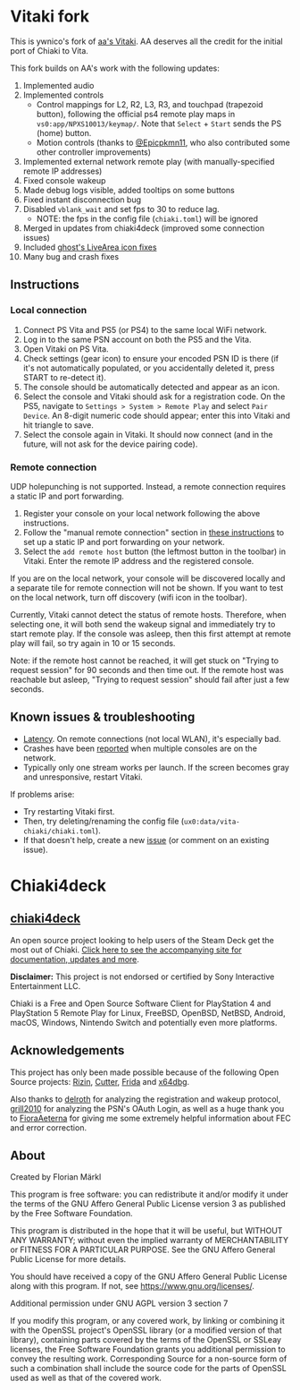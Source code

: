 # Vitaki fork

This is ywnico's fork of [aa's Vitaki](https://git.catvibers.me/aa/chiaki). AA deserves all the credit for the initial port of Chiaki to Vita.

This fork builds on AA's work with the following updates:
1. Implemented audio
2. Implemented controls
    - Control mappings for L2, R2, L3, R3, and touchpad (trapezoid button), following the official ps4 remote play maps in `vs0:app/NPXS10013/keymap/`. Note that `Select` + `Start` sends the PS (home) button.
    - Motion controls (thanks to [@Epicpkmn11](https://github.com/Epicpkmn11), who also contributed some other controller improvements)
3. Implemented external network remote play (with manually-specified remote IP addresses)
4. Fixed console wakeup
5. Made debug logs visible, added tooltips on some buttons
6. Fixed instant disconnection bug
7. Disabled `vblank_wait` and set fps to 30 to reduce lag.
    - NOTE: the fps in the config file (`chiaki.toml`) will be ignored
8. Merged in updates from chiaki4deck (improved some connection issues)
9. Included [ghost's LiveArea icon fixes](https://git.catvibers.me/aa/chiaki/pulls/13)
10. Many bug and crash fixes

## Instructions
### Local connection
1. Connect PS Vita and PS5 (or PS4) to the same local WiFi network.
2. Log in to the same PSN account on both the PS5 and the Vita.
3. Open Vitaki on PS Vita.
4. Check settings (gear icon) to ensure your encoded PSN ID is there (if it's not automatically populated, or you accidentally deleted it, press START to re-detect it).
5. The console should be automatically detected and appear as an icon.
6. Select the console and Vitaki should ask for a registration code. On the PS5, navigate to `Settings > System > Remote Play` and select `Pair Device`. An 8-digit numeric code should appear; enter this into Vitaki and hit triangle to save.
7. Select the console again in Vitaki. It should now connect (and in the future, will not ask for the device pairing code).

### Remote connection
UDP holepunching is not supported. Instead, a remote connection requires a static IP and port forwarding.

1. Register your console on your local network following the above instructions.
2. Follow the "manual remote connection" section in [these instructions](https://streetpea.github.io/chiaki-ng/setup/remoteconnection/#manual-remote-connection) to set up a static IP and port forwarding on your network.
3. Select the `add remote host` button (the leftmost button in the toolbar) in Vitaki. Enter the remote IP address and the registered console.

If you are on the local network, your console will be discovered locally and a separate tile for remote connection will not be shown. If you want to test on the local network, turn off discovery (wifi icon in the toolbar).

Currently, Vitaki cannot detect the status of remote hosts. Therefore, when selecting one, it will both send the wakeup signal and immediately try to start remote play. If the console was asleep, then this first attempt at remote play will fail, so try again in 10 or 15 seconds.

Note: if the remote host cannot be reached, it will get stuck on "Trying to request session" for 90 seconds and then time out. If the remote host was reachable but asleep, "Trying to request session" should fail after just a few seconds.

## Known issues & troubleshooting
- [Latency](https://github.com/ywnico/vitaki-fork/issues/12). On remote connections (not local WLAN), it's especially bad.
- Crashes have been [reported](https://github.com/ywnico/vitaki-fork/issues/6) when multiple consoles are on the network.
- Typically only one stream works per launch. If the screen becomes gray and unresponsive, restart Vitaki.

If problems arise:
- Try restarting Vitaki first.
- Then, try deleting/renaming the config file (`ux0:data/vita-chiaki/chiaki.toml`). 
- If that doesn't help, create a new [issue](https://github.com/ywnico/vitaki-fork/issues) (or comment on an existing issue).

# Chiaki4deck

## [chiaki4deck](https://streetpea.github.io/chiaki4deck/)

An open source project looking to help users of the Steam Deck get the most out of Chiaki. [Click here to see the accompanying site for documentation, updates and more](https://streetpea.github.io/chiaki4deck/). 

**Disclaimer:** This project is not endorsed or certified by Sony Interactive Entertainment LLC.

Chiaki is a Free and Open Source Software Client for PlayStation 4 and PlayStation 5 Remote Play
for Linux, FreeBSD, OpenBSD, NetBSD, Android, macOS, Windows, Nintendo Switch and potentially even more platforms.

## Acknowledgements

This project has only been made possible because of the following Open Source projects:
[Rizin](https://rizin.re),
[Cutter](https://cutter.re),
[Frida](https://www.frida.re) and
[x64dbg](https://x64dbg.com).

Also thanks to [delroth](https://github.com/delroth) for analyzing the registration and wakeup protocol,
[grill2010](https://github.com/grill2010) for analyzing the PSN's OAuth Login,
as well as a huge thank you to [FioraAeterna](https://github.com/FioraAeterna) for giving me some
extremely helpful information about FEC and error correction.

## About

Created by Florian Märkl

This program is free software: you can redistribute it and/or modify
it under the terms of the GNU Affero General Public License version 3
as published by the Free Software Foundation.

This program is distributed in the hope that it will be useful,
but WITHOUT ANY WARRANTY; without even the implied warranty of
MERCHANTABILITY or FITNESS FOR A PARTICULAR PURPOSE.  See the
GNU Affero General Public License for more details.

You should have received a copy of the GNU Affero General Public License
along with this program.  If not, see <https://www.gnu.org/licenses/>.

Additional permission under GNU AGPL version 3 section 7

If you modify this program, or any covered work, by linking or
combining it with the OpenSSL project's OpenSSL library (or a
modified version of that library), containing parts covered by the
terms of the OpenSSL or SSLeay licenses, the Free Software Foundation
grants you additional permission to convey the resulting work.
Corresponding Source for a non-source form of such a combination
shall include the source code for the parts of OpenSSL used as well
as that of the covered work.
